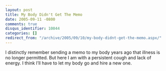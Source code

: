 ```yaml
---
layout: post
title: My Body Didn't Get The Memo
date: 2005-09-11 -0800
comments: true
disqus_identifier: 10044
categories: []
redirect_from: "/archive/2005/09/10/my-body-didnt-get-the-memo.aspx/"
---
```


I distinctly remember sending a memo to my body years ago that illness
is no longer permitted. But here I am with a persistent cough and lack
of energy. I think I’ll have to let my body go and hire a new one.

